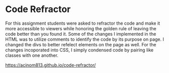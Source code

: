 # Code Refractor

For this assignment students were asked to refractor the code and make it more accessible to viewers while honoring the golden rule of leaving the code better than you found it. Some of the changes I implemented in the HTML was to utilize comments to identify the code by its purpose on page.  I changed the  divs to better refelect elements on the page as well. For the changes incoporated into CSS, I simply condensed code by pairing like classes with one another. 

https://acinom813.github.io/code-refractor/

[](assets/images/Screen%20Shot%202020-12-06%20at%207.49.11%20PM.png)